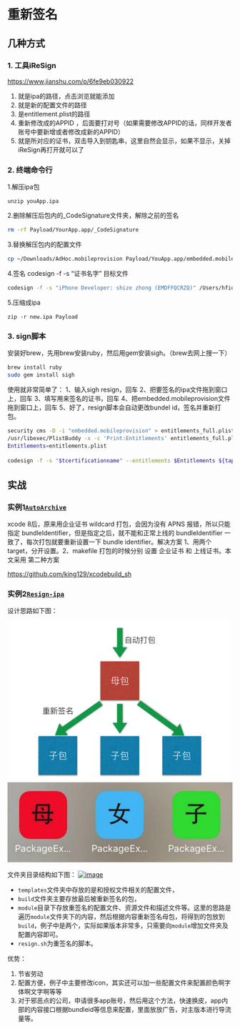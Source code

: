 # 重新签名

## 几种方式
### 1. 工具iReSign
https://www.jianshu.com/p/6fe9eb030922
1. 就是ipa的路径，点击浏览就能添加
2. 就是新的配置文件的路径
3. 是entitlement.plist的路径
4. 重新修改成的APPID ，后面要打对号（如果需要修改APPID的话，同样开发者账号中要新增或者修改成新的APPID）
5. 就是所对应的证书，双击导入到钥匙串，这里自然会显示，如果不显示，关掉iReSign再打开就可以了

### 2. 终端命令行

1.解压ipa包
```
unzip youApp.ipa
```
2.删除解压后包内的_CodeSignature文件夹，解除之前的签名
```bash
rm -rf Payload/YourApp.app/_CodeSignature
```
3.替换解压包内的配置文件 
```bash
cp ~/Downloads/AdHoc.mobileprovision Payload/YouApp.app/embedded.mobileprovision
```

4.签名 codesign -f -s “证书名字” 目标文件
```bash
codesign -f -s "iPhone Developer: shize zhong (EMDFFQCRZQ)" /Users/hfios/Desktop/Payload/YouApp.app
```

5.压缩成ipa
```
zip -r new.ipa Payload
```

### 3. sign脚本

安装好brew，先用brew安装ruby，然后用gem安装sigh。（brew去网上搜一下）
```bash
brew install ruby
sudo gem install sigh
```
使用就非常简单了：
1、输入sigh resign，回车
2、把要签名的ipa文件拖到窗口上，回车
3、填写用来签名的证书，回车
4、把embedded.mobileprovision文件拖到窗口上，回车
5、好了，resign脚本会自动更改bundel id，签名并重新打包。

```bash
security cms -D -i "embedded.mobileprovision" > entitlements_full.plist
/usr/libexec/PlistBuddy -x -c 'Print:Entitlements' entitlements_full.plist > entitlements.plist
Entitlements=entitlements.plist

codesign -f -s "$tcertificationname" --entitlements $Entitlements ${tapppackagepath}
```

## 实战

### 实例1[`AutoArchive`](https://github.com/yang152412/AutoArchive)
xcode 8后，原来用企业证书 wildcard 打包，会因为没有 APNS 报错，所以只能指定 bundleIdentifier，但是指定之后，就不能和正常上线的 bundleIdentifier 一致了，每次打包就要重新设置一下 bundle identifier。解决方案 1、用两个 target，分开设置。2、makefile 打包的时候分别 设置 企业证书 和 上线证书。本文采用 第二种方案

https://github.com/king129/xcodebuild_sh

### 实例2[`Resign-ipa`](https://github.com/Vienta/BlogArticle/tree/master/package)
设计思路如下图：

![](/assets/packing/resign2.png)
![](/assets/packing/resign1.png)


文件夹目录结构如下图：
[![image](http://upload-images.jianshu.io/upload_images/1253942-565b2e08ff4e0d92.png?imageMogr2/auto-orient/strip%7CimageView2/2/w/1240)](http://www.vienta.me/img/autopacket/autopacket_10.png) 

- `templates`文件夹中存放的是和授权文件相关的配置文件，
- `build`文件夹主要存放最后被重新签名的包，
- `module`目录下存放重签名的配置文件、资源文件和描述文件等。这里的思路是遍历`module`文件夹下的内容，然后根据内容重新签名母包，将得到的包放到`build`，例子中是两个，实际如果版本非常多，只需要向`module`增加文件夹及配置内容即可。
- `resign.sh`为重签名的脚本。

优势：
1.  节省劳动
2.  配置方便，例子中主要修改icon，其实还可以加一些配置文件来配置颜色啊字体啊文字啊等等
3.  对于邪恶点的公司，申请很多app账号，然后用这个方法，快速换皮，app内部的内容接口根据bundleid等信息来配置，里面放放广告，对主版本进行导流量等。

